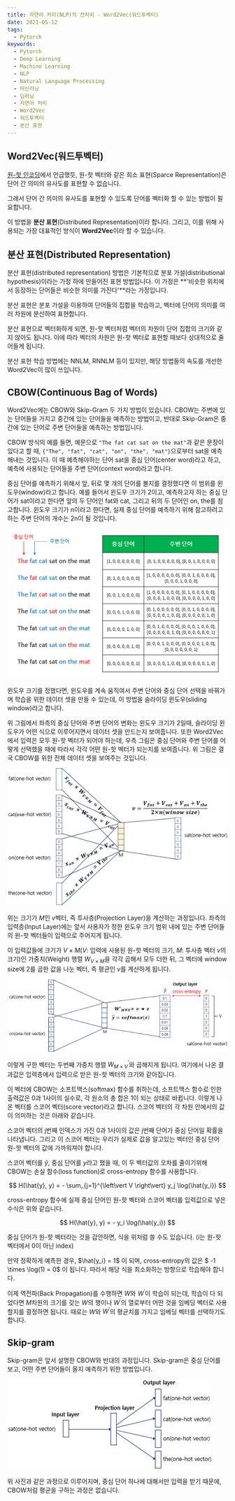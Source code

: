 ```yaml
---
title: 자연어 처리(NLP)의 전처리 - Word2Vec(워드투벡터)
date: 2021-05-12
tags:
  - Pytorch
keywords:
  - Pytorch
  - Deep Learning
  - Machine Learning
  - NLP
  - Natural Language Processing
  - 머신러닝
  - 딥러닝
  - 자연어 처리
  - Word2Vec
  - 워드투벡터
  - 분산 표현
---
```


## Word2Vec(워드투벡터)

[원-핫 인코딩](https://mintyu.github.io/Pytorch04/)에서 언급했듯, 원-핫 벡터와 같은 희소 표현(Sparce Representation)은 단어 간 의미의 유사도를 표현할 수 없습니다.

그래서 단어 간 의미의 유사도를 표현할 수 있도록 단어를 벡터화 할 수 있는 방법이 필요합니다.

이 방법을 **분산 표현**(Distributed Representation)이라 합니다. 그리고, 이를 위해 사용되는 가장 대표적인 방식이 **Word2Vec**이라 할 수 있습니다. 


## 분산 표현(Distributed Representation)

분산 표현(distributed representation) 방법은 기본적으로 분포 가설(distributional hypothesis)이라는 가정 하에 만들어진 표현 방법입니다. 이 가정은 **'비슷한 위치에서 등장하는 단어들은 비슷한 의미를 가진다'**라는 가정입니다.

분산 표현은 분포 가설을 이용하여 단어들의 집합을 학습하고, 벡터에 단어의 의미를 여러 차원에 분산하여 표현합니다.

분산 표현으로 벡터화하게 되면, 원-핫 벡터처럼 벡터의 차원이 단어 집합의 크기와 같지 않아도 됩니다. 이에 따라 벡터의 차원은 원-핫 벡터로 표현할 때보다 상대적으로 줄어들게 됩니다.

분산 표현 학습 방법에는 NNLM, RNNLM 등이 있지만, 해당 방법들의 속도를 개선한 Word2Vec이 많이 쓰입니다.


## CBOW(Continuous Bag of Words)

Word2Vec에는 CBOW와 Skip-Gram 두 가지 방법이 있습니다. CBOW는 주변에 있는 단어들을 가지고 중간에 있는 단어들을 예측하는 방법이고, 반대로 Skip-Gram은 중간에 있는 단어로 주변 단어들을 예측하는 방법입니다. 

CBOW 방식의 예를 들면, 예문으로 `"The fat cat sat on the mat"`과 같은 문장이 있다고 할 때, `{"The", "fat", "cat", "on", "the", "mat"}`으로부터 sat을 예측해내는 것입니다. 이 때 예측해야하는 단어 sat을 중심 단어(center word)라고 하고, 예측에 사용되는 단어들을 주변 단어(context word)라고 합니다.

중심 단어를 예측하기 위해서 앞, 뒤로 몇 개의 단어를 볼지를 결정했다면 이 범위를 윈도우(window)라고 합니다. 예를 들어서 윈도우 크기가 2이고, 예측하고자 하는 중심 단어가 sat이라고 한다면 앞의 두 단어인 fat와 cat, 그리고 뒤의 두 단어인 on, the를 참고합니다. 윈도우 크기가 n이라고 한다면, 실제 중심 단어를 예측하기 위해 참고하려고 하는 주변 단어의 개수는 2n이 될 것입니다.

![](1.png)

윈도우 크기를 정했다면, 윈도우를 계속 움직여서 주변 단어와 중심 단어 선택을 바꿔가며 학습을 위한 데이터 셋을 만들 수 있는데, 이 방법을 슬라이딩 윈도우(sliding window)라고 합니다.

위 그림에서 좌측의 중심 단어와 주변 단어의 변화는 윈도우 크기가 2일때, 슬라이딩 윈도우가 어떤 식으로 이루어지면서 데이터 셋을 만드는지 보여줍니다. 또한 Word2Vec에서 입력은 모두 원-핫 벡터가 되어야 하는데, 우측 그림은 중심 단어와 주변 단어를 어떻게 선택했을 때에 따라서 각각 어떤 원-핫 벡터가 되는지를 보여줍니다. 위 그림은 결국 CBOW를 위한 전체 데이터 셋을 보여주는 것입니다.

![](2.png)

위는 크기가 $M$인 $v$벡터, 즉 투사층(Projection Layer)을 계산하는 과정입니다. 좌측의 입력층(Input Layer)에는 앞서 사용자가 정한 윈도우 크기 범위 내에 있는 주변 단어들의 원-핫 벡터들이 입력으로 주어지게 됩니다.

이 입력값들에 크기가 $V \times M$($V$: 입력에 사용된 원-핫 벡터의 크기, $M$: 투사층 벡터 $v$의 크기)인 가중치(Weight) 행렬 $W_{V \times M}$을 각각 곱해서 모두 더한 뒤, 그 벡터에 window size에 2를 곱한 값을 나눈 벡터, 즉 평균인 $v$를 계산하게 됩니다. 
<br/>

![](3.png)

이렇게 구한 벡터는 두번째 가중치 행렬 $W^ \prime _{M \times V}$와 곱해지게 됩니다. 여기에서 나온 결과값은 입력층에서 입력으로 받은 원-핫 벡터의 크기와 같아집니다. 

이 벡터에 CBOW는 소프트맥스(softmax) 함수를 취하는데, 소프트맥스 함수로 인한 출력값은 0과 1사이의 실수로, 각 원소의 총 합은 1이 되는 상태로 바뀝니다. 이렇게 나온 벡터를 스코어 벡터(score vector)라고 합니다. 스코어 벡터의 각 차원 안에서의 값이 의미하는 것은 아래와 같습니다.

스코어 벡터의 j번째 인덱스가 가진 0과 1사이의 값은 j번째 단어가 중심 단어일 확률을 나타냅니다. 그리고 이 스코어 벡터는 우리가 실제로 값을 알고있는 벡터인 중심 단어 원-핫 벡터의 값에 가까워져야 합니다.

스코어 벡터를 $\hat{y}$, 중심 단어를 $y$라고 했을 때, 이 두 벡터값의 오차를 줄이기위해 CBOW는 손실 함수(loss function)로 cross-entropy 함수를 사용합니다.

$$
H(\hat{y}, y) = - \sum_{j=1}^{\left\vert V \right\vert} y_j \log(\hat{y_i})
$$

cross-entropy 함수에 실제 중심 단어인 원-핫 벡터와 스코어 벡터를 입력값으로 넣은 수식은 위와 같습니다.

$$
H(\hat{y}, y) = - y_i \log(\hat{y_i})
$$

중심 단어가 원-핫 벡터라는 것을 감안하면, 식을 위처럼 쓸 수도 있습니다. ($i$는 원-핫 벡터에서 0이 아닌 index)

만약 정확하게 예측한 경우, $\hat{y_i} = 1$ 이 되며, cross-entropy의 값은 $ -1 \times \log(1) = 0$ 이 됩니다. 따라서 해당 식을 최소화하는 방향으로 학습해야 합니다.

이제 역전파(Back Propagation)를 수행하면 $W$와 $W^ \prime$이 학습이 되는데, 학습이 다 되었다면 $M$차원의 크기를 갖는 $W$의 행이나 $W^ \prime$의 열로부터 어떤 것을 임베딩 벡터로 사용할지를 결정하면 됩니다. 때로는 $W$와 $W^ \prime$의 평균치를 가지고 임베딩 벡터를 선택하기도 합니다.

## Skip-gram

Skip-gram은 앞서 설명한 CBOW와 반대의 과정입니다. Skip-gram은 중심 단어를 보고, 어떤 주변 단어들이 올지 예측하기 위한 방법입니다.

![](4.png)

위 사진과 같은 과정으로 이루어지며, 중심 단어 하나에 대해서만 입력을 받기 때문에, CBOW처럼 평균을 구하는 과정은 없습니다. 